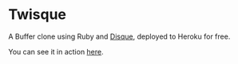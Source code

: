 Twisque
=======

A Buffer clone using Ruby and [Disque][disque], deployed to Heroku for free.

You can see it in action [here][twisque].

[disque]: https://github.com/antirez/disque
[twisque]: https://twisque.herokuapp.com
